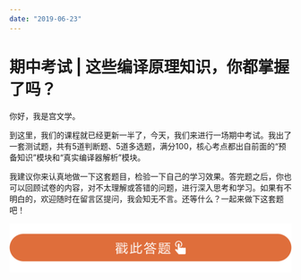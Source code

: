 ```yaml
---
date: "2019-06-23"
---  
```

      
# 期中考试 | 这些编译原理知识，你都掌握了吗？
你好，我是宫文学。

到这里，我们的课程就已经更新一半了，今天，我们来进行一场期中考试。我出了一套测试题，共有5道判断题、5道多选题，满分100，核心考点都出自前面的“预备知识”模块和“真实编译器解析”模块。

我建议你来认真地做一下这套题目，检验一下自己的学习效果。答完题之后，你也可以回顾试卷的内容，对不太理解或答错的问题，进行深入思考和学习。如果有不明白的，欢迎随时在留言区提问，我会知无不言。还等什么？一起来做下这套题吧！

[![](./httpsstatic001geekbangorgresourceimage28a428d1be62669b4f3cc01c36466bf811a4.png)](http://time.geekbang.org/quiz/intro?act_id=202&exam_id=539)

<!-- [[[read_end]]] -->